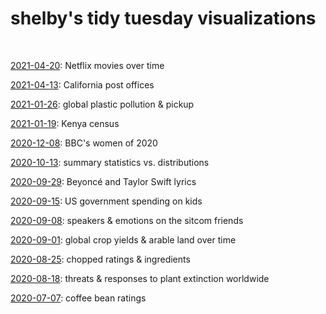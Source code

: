 # shelby's tidy tuesday visualizations

<br>

[2021-04-20](https://shelbybachman.github.io/tidy-tuesday/2021-04-20.html): Netflix movies over time

[2021-04-13](https://shelbybachman.github.io/tidy-tuesday/2021-04-13.html): California post offices

[2021-01-26](https://shelbybachman.github.io/tidy-tuesday/2021-01-26.html): global plastic pollution & pickup

[2021-01-19](https://shelbybachman.github.io/tidy-tuesday/2021-01-19.html): Kenya census

[2020-12-08](https://shelbybachman.github.io/tidy-tuesday/2020-12-08.html): BBC's women of 2020

[2020-10-13](https://shelbybachman.github.io/tidy-tuesday/2020-10-13.html): summary statistics vs. distributions

[2020-09-29](https://shelbybachman.github.io/tidy-tuesday/2020-09-29.html): Beyoncé and Taylor Swift lyrics

[2020-09-15](https://shelbybachman.github.io/tidy-tuesday/2020-09-15.html): US government spending on kids

[2020-09-08](https://shelbybachman.github.io/tidy-tuesday/2020-09-08.html): speakers & emotions on the sitcom friends

[2020-09-01](https://shelbybachman.github.io/tidy-tuesday/2020-09-01.html): global crop yields & arable land over time

[2020-08-25](https://shelbybachman.github.io/tidy-tuesday/2020-08-25.html): chopped ratings & ingredients

[2020-08-18](https://shelbybachman.github.io/tidy-tuesday/2020-08-18.html): threats & responses to plant extinction worldwide

[2020-07-07](https://shelbybachman.github.io/tidy-tuesady/2020-07-07.html): coffee bean ratings
